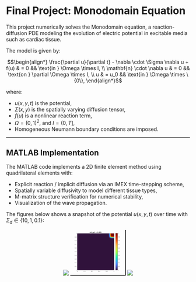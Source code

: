# Final Project: Monodomain Equation

This project numerically solves the Monodomain equation, a reaction-diffusion
PDE modeling the evolution of electric potential in excitable media such as
cardiac tissue.

The model is given by:

```math
\begin{align*}
	\frac{\partial u}{\partial t} - \nabla \cdot \Sigma \nabla u + f(u) & = 0   && \text{in } \Omega \times I,          \\
	\mathbf{n} \cdot \nabla u                                           & = 0   && \text{on } \partial \Omega \times I, \\
	u                                                                   & = u_0 && \text{in } \Omega \times \{0\},
\end{align*}
```

where:

* $u(x, y, t)$ is the potential,
* $\Sigma(x, y)$ is the spatially varying diffusion tensor,
* $f(u)$ is a nonlinear reaction term,
* $\Omega = (0,1)^2$, and $I = (0, T]$,
* Homogeneous Neumann boundary conditions are imposed.

---


## MATLAB Implementation

The MATLAB code implements a 2D finite element method using quadrilateral elements with:

* Explicit reaction / implicit diffusion via an IMEX time-stepping scheme,
* Spatially variable diffusivity to model different tissue types,
* M-matrix structure verification for numerical stability,
* Visualization of the wave propagation.

The figures below shows a snapshot of the potential $u(x,y,t)$ over time with $`\Sigma_d \in \{ 10, 1, 0.1 \}`$:

<p align="middle">
  <img src="./matlab/Sigma10.gif" width="30%" />
  <img src="./matlab/Sigma1.gif" width="30%" />
  <img src="./matlab/Sigma01.gif" width="30%" />
</p>
